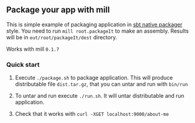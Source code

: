 ## Package your app with mill

This is simple example of packaging application in [sbt native packager](https://github.com/sbt/sbt-native-packager) style. 
You need to run `mill root.packageIt` to make an assembly. Results will be in `out/root/packageIt/dest` directory.

Works with mill `0.1.7`

### Quick start

1. Execute `./package.sh` to package application. This will produce distributable file `dist.tar.gz`, that you can untar and run with `bin/run`

2. To untar and run execute `./run.sh`. It will untar distributable and run application.

3. Check that it works with `curl -XGET localhost:9000/about-me`
